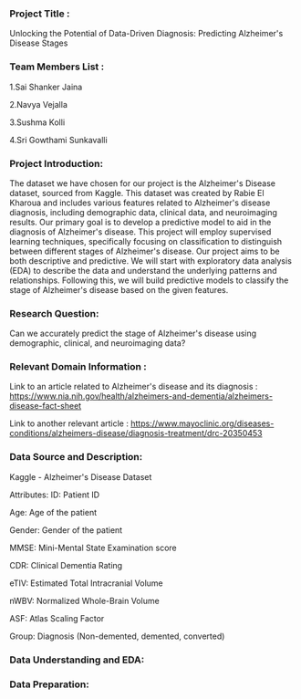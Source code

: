 ### Project Title :
Unlocking the Potential of Data-Driven Diagnosis: Predicting Alzheimer's Disease Stages
### Team Members List :
1.Sai Shanker Jaina

2.Navya Vejalla

3.Sushma Kolli

4.Sri Gowthami Sunkavalli

### Project Introduction:
The dataset we have chosen for our project is the Alzheimer's Disease dataset, sourced from Kaggle. This dataset was created by Rabie El Kharoua and includes various features related to Alzheimer's disease diagnosis, including demographic data, clinical data, and neuroimaging results. Our primary goal is to develop a predictive model to aid in the diagnosis of Alzheimer's disease. This project will employ supervised learning techniques, specifically focusing on classification to distinguish between different stages of Alzheimer's disease.
Our project aims to be both descriptive and predictive. We will start with exploratory data analysis (EDA) to describe the data and understand the underlying patterns and relationships. Following this, we will build predictive models to classify the stage of Alzheimer's disease based on the given features.

### Research Question:
Can we accurately predict the stage of Alzheimer's disease using demographic, clinical, and neuroimaging data?

### Relevant Domain Information :
Link to an article related to Alzheimer's disease and its diagnosis :
https://www.nia.nih.gov/health/alzheimers-and-dementia/alzheimers-disease-fact-sheet

Link to another relevant article : 
https://www.mayoclinic.org/diseases-conditions/alzheimers-disease/diagnosis-treatment/drc-20350453
### Data Source and Description:  
Kaggle - Alzheimer's Disease Dataset

Attributes:
ID: Patient ID

Age: Age of the patient

Gender: Gender of the patient

MMSE: Mini-Mental State Examination score

CDR: Clinical Dementia Rating

eTIV: Estimated Total Intracranial Volume

nWBV: Normalized Whole-Brain Volume

ASF: Atlas Scaling Factor

Group: Diagnosis (Non-demented, demented, converted)

### Data Understanding and EDA:

### Data Preparation:
